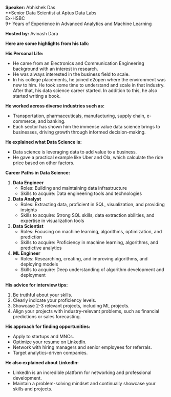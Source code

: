 **Speaker:** Abhishek Das  
**Senior Data Scientist at Aptus Data Labs  
Ex-HSBC  
9+ Years of Experience in Advanced Analytics and Machine Learning  

**Hosted by:** Avinash Dara

**Here are some highlights from his talk:**

**His Personal Life:**
- He came from an Electronics and Communication Engineering background with an interest in research.
- He was always interested in the business field to scale.
- In his college placements, he joined e2open where the environment was new to him. He took some time to understand and scale in that industry. After that, his data science career started. In addition to this, he also started writing a book.

**He worked across diverse industries such as:**
- Transportation, pharmaceuticals, manufacturing, supply chain, e-commerce, and banking.
- Each sector has shown him the immense value data science brings to businesses, driving growth through informed decision-making.

**He explained what Data Science is:**
- Data science is leveraging data to add value to a business.
- He gave a practical example like Uber and Ola, which calculate the ride price based on other factors.

**Career Paths in Data Science:**
1. **Data Engineer**
   - Roles: Building and maintaining data infrastructure
   - Skills to acquire: Data engineering tools and technologies
2. **Data Analyst**
   - Roles: Extracting data, proficient in SQL, visualization, and providing insights
   - Skills to acquire: Strong SQL skills, data extraction abilities, and expertise in visualization tools
3. **Data Scientist**
   - Roles: Focusing on machine learning, algorithms, optimization, and prediction
   - Skills to acquire: Proficiency in machine learning, algorithms, and predictive analytics
4. **ML Engineer**
   - Roles: Researching, creating, and improving algorithms, and deploying models
   - Skills to acquire: Deep understanding of algorithm development and deployment

**His advice for interview tips:**
1. Be truthful about your skills.
2. Clearly indicate your proficiency levels.
3. Showcase 2-3 relevant projects, including ML projects.
4. Align your projects with industry-relevant problems, such as financial predictions or sales forecasting.

**His approach for finding opportunities:**
- Apply to startups and MNCs.
- Optimize your resume on LinkedIn.
- Network with hiring managers and senior employees for referrals.
- Target analytics-driven companies.

**He also explained about LinkedIn:**
- LinkedIn is an incredible platform for networking and professional development.
- Maintain a problem-solving mindset and continually showcase your skills and projects.

